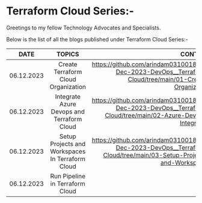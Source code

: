 # Terraform Cloud Series:-

Greetings to my fellow Technology Advocates and Specialists.

Below is the list of all the blogs published under Terraform Cloud Series:-

| __DATE__ | __TOPICS__ | __CONTENT__ |
| --------- |:---------:| -------:|
| 06.12.2023 | Create Terraform Cloud Organization | https://github.com/arindam0310018/06-Dec-2023-DevOps__Terraform-Cloud/tree/main/01-Create-Organization |
| 06.12.2023 | Integrate Azure Devops and Terraform Cloud | https://github.com/arindam0310018/06-Dec-2023-DevOps__Terraform-Cloud/tree/main/02-Azure-Devops-Integration |
| 06.12.2023 | Setup Projects and Workspaces In Terraform Cloud | https://github.com/arindam0310018/06-Dec-2023-DevOps__Terraform-Cloud/tree/main/03-Setup-Projects-and-Workspaces |
| 06.12.2023 | Run Pipeline in Terraform Cloud | - |
